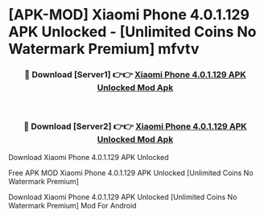 # [APK-MOD] Xiaomi Phone 4.0.1.129 APK Unlocked - [Unlimited Coins No Watermark Premium] mfvtv



<div align="center">
<h3>🔴 Download [Server1] 👉👉 <a href="https://momento.my/?title=Xiaomi_Phone_4.0.1.129_APK_Unlocked">Xiaomi Phone 4.0.1.129 APK Unlocked Mod Apk</a></h3><br>

<h3>🔴 Download [Server2] 👉👉 <a href="https://momento.my/?title=Xiaomi_Phone_4.0.1.129_APK_Unlocked">Xiaomi Phone 4.0.1.129 APK Unlocked Mod Apk</a></h3>
</div>



Download Xiaomi Phone 4.0.1.129 APK Unlocked 

Free APK MOD Xiaomi Phone 4.0.1.129 APK Unlocked [Unlimited Coins No Watermark Premium]

Download Xiaomi Phone 4.0.1.129 APK Unlocked [Unlimited Coins No Watermark Premium] Mod For Android
